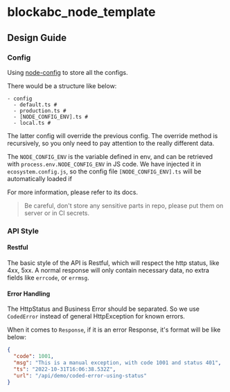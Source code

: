 # blockabc_node_template

## Design Guide
### Config
Using [node-config](https://github.com/node-config/node-config/wiki/Configuration-Files) to store all the configs.

There would be a structure like below:
```shell
- config
  - default.ts #
  - production.ts #
  - [NODE_CONFIG_ENV].ts #
  - local.ts # 
```

The latter config will override the previous config. The override method is recursively, so you only need to pay attention to the really different data.

The `NODE_CONFIG_ENV` is the variable defined in env, and can be retrieved with `process.env.NODE_CONFIG_ENV` in JS code. We have injected it in `ecosystem.config.js`, so the config file `[NODE_CONFIG_ENV].ts` will be automatically loaded if

For more information, please refer to its docs.
> Be careful, don't store any sensitive parts in repo, please put them on server or in CI secrets.

### API Style
#### Restful
The basic style of the API is Restful, which will respect the http status, like 4xx, 5xx. A normal response will only contain necessary data, no extra fields like `errcode`, or `errmsg`.

#### Error Handling
The HttpStatus and Business Error should be separated. So we use `CodedError` instead of general HttpException for known errors.

When it comes to `Response`, if it is an error Response, it's format will be like below:
```json
{
  "code": 1001,
  "msg": "This is a manual exception, with code 1001 and status 401",
  "ts": "2022-10-31T16:06:38.532Z",
  "url": "/api/demo/coded-error-using-status"
}
```


